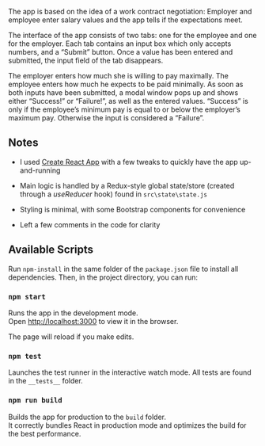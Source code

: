 The app is based on the idea of a work contract negotiation: Employer and employee enter salary values and the app tells if the expectations meet.

The interface of the app consists of two tabs: one for the employee and one for the employer. Each tab contains an input box which only accepts numbers, and a “Submit” button. Once a value has been entered and submitted, the input field of the tab disappears.

The employer enters how much she is willing to pay maximally. The employee enters how much he expects to be paid minimally. As soon as both inputs have been submitted, a modal window pops up and shows either “Success!” or “Failure!”, as well as the entered values. “Success” is only if the employee’s minimum pay is equal to or below the employer’s maximum pay. Otherwise the input is considered a “Failure”.

## Notes

- I used [Create React App](https://github.com/facebook/create-react-app) with a few tweaks to quickly have the app up-and-running

- Main logic is handled by a Redux-style global state/store (created through a *useReducer* hook) found in `src\state\state.js`  

- Styling is minimal, with some Bootstrap components for convenience

- Left a few comments in the code for clarity

## Available Scripts

Run `npm-install` in the same folder of the `package.json` file to install all dependencies. Then, in the project directory, you can run:

### `npm start`

Runs the app in the development mode.<br />
Open [http://localhost:3000](http://localhost:3000) to view it in the browser.

The page will reload if you make edits.

### `npm test`

Launches the test runner in the interactive watch mode. All tests are found in the `__tests__` folder.

### `npm run build`

Builds the app for production to the `build` folder.<br />
It correctly bundles React in production mode and optimizes the build for the best performance.
